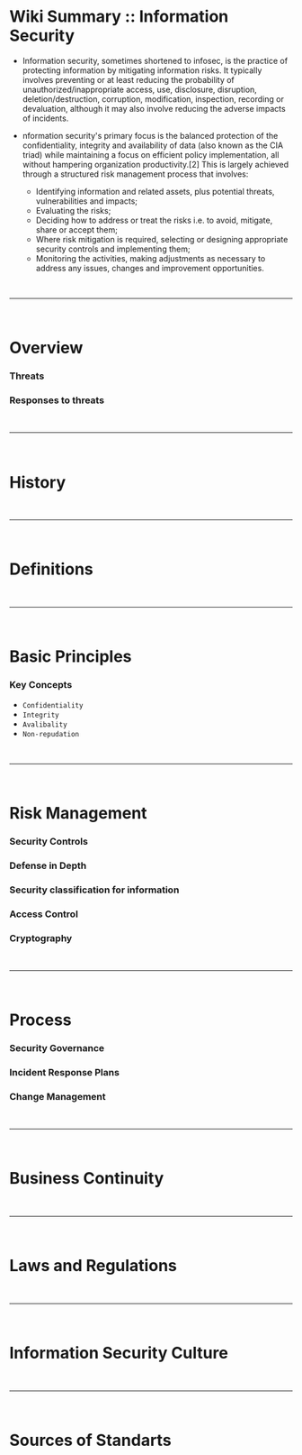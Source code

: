 # Wiki Summary :: Information Security

- Information security, sometimes shortened to infosec, is the practice of protecting information by mitigating information risks.  It typically involves preventing or at least reducing the probability of unauthorized/inappropriate access, use, disclosure, disruption, deletion/destruction, corruption, modification, inspection, recording or devaluation, although it may also involve reducing the adverse impacts of incidents.

- nformation security's primary focus is the balanced protection of the confidentiality, integrity and availability of data (also known as the CIA triad) while maintaining a focus on efficient policy implementation, all without hampering organization productivity.[2] This is largely achieved through a structured risk management process that involves:
  - Identifying information and related assets, plus potential threats, vulnerabilities and impacts;
  - Evaluating the risks;
  - Deciding how to address or treat the risks i.e. to avoid, mitigate, share or accept them;
  - Where risk mitigation is required, selecting or designing appropriate security controls and implementing them;
  - Monitoring the activities, making adjustments as necessary to address any issues, changes and improvement opportunities.

<br>

---

<br>

# Overview

### Threats

### Responses to threats

<br>
  
---

<br>

# History


<br>

---

<br>

# Definitions

<br>

---

<br>

# Basic Principles 

### Key Concepts

- `Confidentiality`
- `Integrity`
- `Avalibality`
- `Non-repudation`

<br>

---

<br>

# Risk Management

### Security Controls

### Defense in Depth

### Security classification for information

### Access Control 

### Cryptography

<br>

---

<br>

# Process

### Security Governance

### Incident Response Plans

### Change Management

<br>

---

<br>

# Business Continuity

<br>

---

<br>

# Laws and Regulations

<br>

---

<br>

# Information Security Culture

<br>

---

<br>

# Sources of Standarts










